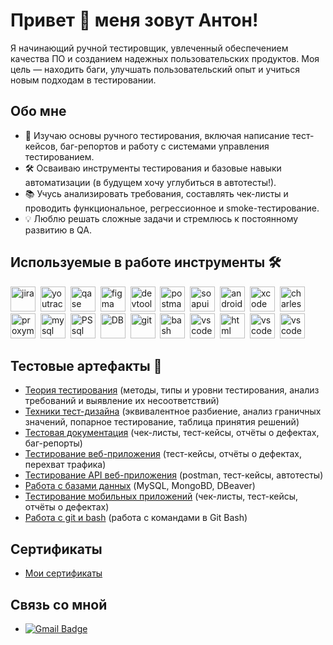 # Привет 👋 меня зовут Антон!
Я начинающий ручной тестировщик, увлеченный обеспечением качества ПО и созданием надежных пользовательских продуктов. Моя цель — находить баги, улучшать пользовательский опыт и учиться новым подходам в тестировании.

## Обо мне
- 🌱 Изучаю основы ручного тестирования, включая написание тест-кейсов, баг-репортов и работу с системами управления тестированием.
- 🛠 Осваиваю инструменты тестирования и базовые навыки автоматизации (в будущем хочу углубиться в автотесты!).
- 📚 Учусь анализировать требования, составлять чек-листы и проводить функциональное, регрессионное и smoke-тестирование.
- 💡 Люблю решать сложные задачи и стремлюсь к постоянному развитию в QA.

## Используемые в работе инструменты 🛠
<div>
    <img src="https://cdn.jsdelivr.net/gh/devicons/devicon/icons/jira/jira-original.svg" title="jira" alt="jira" width="40" height="40"/>&nbsp
    <img src="https://upload.wikimedia.org/wikipedia/commons/thumb/8/8d/YouTrack_Icon.svg/1024px-YouTrack_Icon.svg.png?20200803082248" title="youtrack" alt="youtrack" width="40" height="40"/>&nbsp
    <img src="https://luna1.co/eb0187.png" title="qase" alt="qase" width="40" height="40"/>&nbsp
    <img src="https://cdn.jsdelivr.net/gh/devicons/devicon/icons/figma/figma-original.svg" title="figma" alt="figma" width="40" height="40"/>&nbsp
    <img src="https://d33wubrfki0l68.cloudfront.net/38b5c953a4667366685d55db55d057c86db1fc54/a0fdc/static/acae6b24d940347661ca901ea07f47c1/chrome-dev-logo-icon.png" title="devtools" alt="devtools" width="40" height="40"/>&nbsp
    <img src="https://camo.githubusercontent.com/66653fb9b350122ece0a9db72f67c75ec0316efe11126b7c7e46296ce64e2561/68747470733a2f2f7777772e7376677265706f2e636f6d2f73686f772f3335343230322f706f73746d616e2d69636f6e2e737667" title="postman" alt="postman" width="40" height="40"/>&nbsp
    <img src="https://static0.smartbear.co/smartbearbrand/media/images/home/soapui-icon.svg" title="soapui" alt="soapui" width="40" height="40"/>&nbsp
    <img src="https://cdn.jsdelivr.net/gh/devicons/devicon/icons/androidstudio/androidstudio-original.svg" title="android-studio" alt="android-studio" width="40" height="40"/>&nbsp
    <img src="https://cdn.jsdelivr.net/gh/devicons/devicon/icons/xcode/xcode-original.svg" title="xcode" alt="xcode" width="40" height="40"/>&nbsp
    <img src="https://cdn.icon-icons.com/icons2/3053/PNG/512/charles_proxy_macos_bigsur_icon_190302.png" title="charles-proxy" alt="charles-proxy" width="40" height="40"/>&nbsp
    <img src="https://pbs.twimg.com/profile_images/1589614420766126080/slAIVDtr_400x400.jpg" title="proxyman" alt="proxyman" width="40" height="40"/>&nbsp 
    <img src="https://cdn.jsdelivr.net/gh/devicons/devicon/icons/mysql/mysql-original.svg" title="mysql" alt="mysql" width="40" height="40"/>&nbsp
    <img src="https://icon.icepanel.io/Technology/svg/PostgresSQL.svg" title="PSsql" alt="PSsql" width="40" height="40"/>&nbsp
    <img src="https://icon.icepanel.io/Technology/svg/DBeaver.svg" title="DB" alt="DB" width="40" height="40"/>&nbsp
    <img src="https://cdn.jsdelivr.net/gh/devicons/devicon/icons/git/git-original.svg" title="git" alt="git" width="40" height="40"/>&nbsp
    <img src="https://upload.wikimedia.org/wikipedia/commons/thumb/4/4b/Bash_Logo_Colored.svg/1024px-Bash_Logo_Colored.svg.png?20180723054350" title="bash" alt="bash" width="40" height="40"/>&nbsp
    <img src="https://cdn.jsdelivr.net/gh/devicons/devicon/icons/vscode/vscode-original.svg" title="vscode" alt="vscode" width="40" height="40"/>&nbsp
    <img src="https://camo.githubusercontent.com/730e7031923407fef5960eef1c98a5b45027133eeef7d9f55f561a210e7b251c/68747470733a2f2f63646e2d69636f6e732d706e672e666c617469636f6e2e636f6d2f3531322f3931392f3931393832372e706e67" title="html" alt="html" width="40" height="40"/>&nbsp
    <img src="https://cdn-icons-png.flaticon.com/512/3098/3098090.png" title="vscode" alt="vscode" width="40" height="40"/>&nbsp
    <img src="https://icon.icepanel.io/Technology/svg/PyCharm.svg" title="vscode" alt="vscode" width="40" height="40"/>&nbsp
</div>

## Тестовые артефакты 📁 
- [Теория тестирования](https://github.com/Ballist166/Theory) (методы, типы и уровни тестирования, анализ требований и выявление их несоответствий)
- [Техники тест-дизайна](https://github.com/Ballist166/Design) (эквивалентное разбиение, анализ граничных значений, попарное тестирование, таблица принятия решений)
- [Тестовая документация](https://github.com/Ballist166/Docs) (чек-листы, тест-кейсы, отчёты о дефектах, баг-репорты)
- [Тестирование веб-приложения](https://github.com/Ballist166/web) (тест-кейсы, отчёты о дефектах, перехват трафика)
- [Тестирование API веб-приложения](https://github.com/Ballist166/api) (postman, тест-кейсы, автотесты)
- [Работа с базами данных](https://github.com/Ballist166/database) (MySQL, MongoBD, DBeaver)
- [Тестирование мобильных приложений](https://github.com/Ballist166/mobile) (чек-листы, тест-кейсы, отчёты о дефектах)
- [Работа с git и bash](https://github.com/Ballist166/git_bash) (работа с командами в Git Bash)

## Сертификаты 
- [Мои сертификаты](https://stepik.org/users/79336571/certificates)

## Связь со мной 
- [![Gmail Badge](https://img.shields.io/badge/-Gmail-red?style=flat&logo=Gmail&logoColor=white)](mailto:antohatoropov166@yandex.ru)
